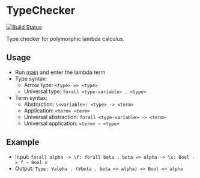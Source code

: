 # TypeChecker

[![Build Status](https://github.com/IdeaSeeker/TypeChecker/workflows/CI/badge.svg)](https://github.com/IdeaSeeker/TypeChecker/actions)

Type checker for polymorphic lambda calculus.

## Usage

- Run [main](https://github.com/IdeaSeeker/TypeChecker/blob/main/src/main/scala/Main.scala#L3) and enter the lambda term
- Type syntax:
  - Arrow type: `<type> => <type>`
  - Universal type: `forall <type-variable> . <type>`
- Term syntax:
  - Abstraction: `\<variable>: <type> -> <term>`
  - Application: `<term> <term>`
  - Universal abstraction: `forall <type-variable> -> <term>`
  - Universal application: `<term> ~ <type>`

## Example

- Input: `forall alpha -> \f: forall beta . beta => alpha -> \x: Bool -> f ~ Bool x`
- Output: `Type: ∀alpha . (∀beta . beta => alpha) => Bool => alpha`
